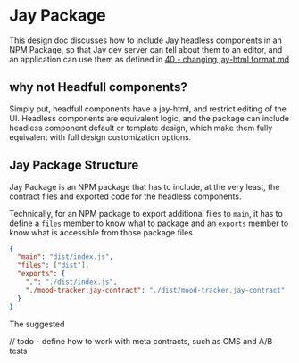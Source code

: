 # Jay Package

This design doc discusses how to include Jay headless components in an NPM Package,
so that Jay dev server can tell about them to an editor, and an application can use them as defined in
[40 - changing jay-html format.md](40%20-%20changing%20jay-html%20format.md)

## why not Headfull components?

Simply put, headfull components have a jay-html, and restrict editing of the UI.
Headless components are equivalent logic, and the package can include headless component default or template design,
which make them fully equivalent with full design customization options.

## Jay Package Structure

Jay Package is an NPM package that has to include, at the very least, the contract files and exported
code for the headless components.

Technically, for an NPM package to export additional files to `main`, it has to define a `files` member
to know what to package and an `exports` member to know what is accessible from those package files

```json
{
  "main": "dist/index.js",
  "files": ["dist"],
  "exports": {
    ".": "./dist/index.js",
    "./mood-tracker.jay-contract": "./dist/mood-tracker.jay-contract"
  }
}
```

The suggested

// todo - define how to work with meta contracts, such as CMS and A/B tests
